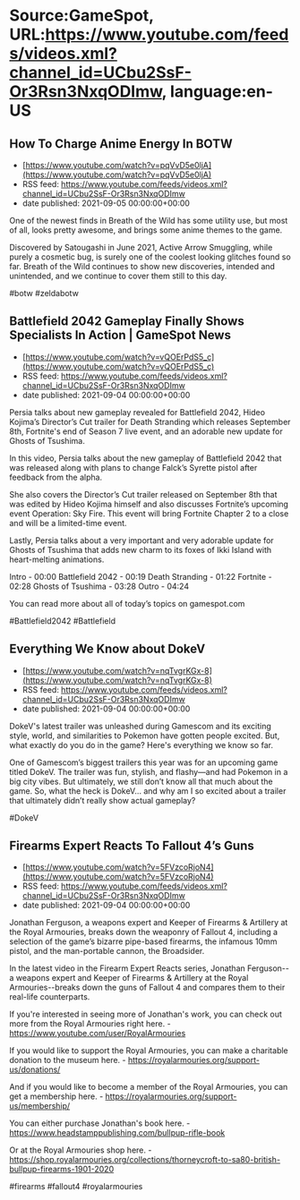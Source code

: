# Source:GameSpot, URL:https://www.youtube.com/feeds/videos.xml?channel_id=UCbu2SsF-Or3Rsn3NxqODImw, language:en-US

## How To Charge Anime Energy In BOTW
 - [https://www.youtube.com/watch?v=pqVvD5e0ljA](https://www.youtube.com/watch?v=pqVvD5e0ljA)
 - RSS feed: https://www.youtube.com/feeds/videos.xml?channel_id=UCbu2SsF-Or3Rsn3NxqODImw
 - date published: 2021-09-05 00:00:00+00:00

One of the newest finds in Breath of the Wild has some utility use, but most of all, looks pretty awesome, and brings some anime themes to the game.

Discovered by Satougashi in June 2021, Active Arrow Smuggling, while purely a cosmetic bug, is surely one of the coolest looking glitches found so far. Breath of the Wild continues to show new discoveries, intended and unintended, and we continue to cover them still to this day.

#botw #zeldabotw

## Battlefield 2042 Gameplay Finally Shows Specialists In Action | GameSpot News
 - [https://www.youtube.com/watch?v=vQOErPdS5_c](https://www.youtube.com/watch?v=vQOErPdS5_c)
 - RSS feed: https://www.youtube.com/feeds/videos.xml?channel_id=UCbu2SsF-Or3Rsn3NxqODImw
 - date published: 2021-09-04 00:00:00+00:00

Persia talks about new gameplay revealed for Battlefield 2042, Hideo Kojima’s Director’s Cut trailer for Death Stranding which releases September 8th, Fortnite's end of Season 7 live event, and an adorable new update for Ghosts of Tsushima.

In this video, Persia talks about the new gameplay of Battlefield 2042 that was released along with plans to change Falck’s Syrette pistol after feedback from the alpha. 

She also covers the Director’s Cut trailer released on September 8th that was edited by Hideo Kojima himself and also discusses Fortnite’s upcoming event Operation: Sky Fire. This event will bring Fortnite Chapter 2 to a close and will be a limited-time event.

Lastly, Persia talks about a very important and very adorable update for Ghosts of Tsushima that adds new charm to its foxes of Ikki Island with heart-melting animations.

Intro - 00:00 
Battlefield 2042 - 00:19
Death Stranding - 01:22 
Fortnite - 02:28
Ghosts of Tsushima - 03:28 
Outro - 04:24

You can read more about all of today’s topics on gamespot.com

#Battlefield2042 #Battlefield

## Everything We Know about DokeV
 - [https://www.youtube.com/watch?v=nqTvgrKGx-8](https://www.youtube.com/watch?v=nqTvgrKGx-8)
 - RSS feed: https://www.youtube.com/feeds/videos.xml?channel_id=UCbu2SsF-Or3Rsn3NxqODImw
 - date published: 2021-09-04 00:00:00+00:00

DokeV's latest trailer was unleashed during Gamescom and its exciting style, world, and similarities to Pokemon have gotten people excited. But, what exactly do you do in the game? Here's everything we know so far.

One of Gamescom’s biggest trailers this year was for an upcoming game titled DokeV. The trailer was fun, stylish, and flashy—and had Pokemon in a big city vibes. But ultimately, we still don’t know all that much about the game. So, what the heck is DokeV… and why am I so excited about a trailer that ultimately didn’t really show actual gameplay?

#DokeV

## Firearms Expert Reacts To Fallout 4’s Guns
 - [https://www.youtube.com/watch?v=5FVzcoRjoN4](https://www.youtube.com/watch?v=5FVzcoRjoN4)
 - RSS feed: https://www.youtube.com/feeds/videos.xml?channel_id=UCbu2SsF-Or3Rsn3NxqODImw
 - date published: 2021-09-04 00:00:00+00:00

Jonathan Ferguson, a weapons expert and Keeper of Firearms & Artillery at the Royal Armouries, breaks down the weaponry of Fallout 4, including a selection of the game’s bizarre pipe-based firearms, the infamous 10mm pistol, and the man-portable cannon, the Broadsider.

In the latest video in the Firearm Expert Reacts series, Jonathan Ferguson--a weapons expert and Keeper of Firearms & Artillery at the Royal Armouries--breaks down the guns of Fallout 4 and compares them to their real-life counterparts.

If you're interested in seeing more of Jonathan's work, you can check out more from the Royal Armouries right here. - https://www.youtube.com/user/RoyalArmouries

If you would like to support the Royal Armouries, you can make a charitable donation to the museum here. - https://royalarmouries.org/support-us/donations/

And if you would like to become a member of the Royal Armouries, you can get a membership here. - https://royalarmouries.org/support-us/membership/

You can either purchase Jonathan's book here. - https://www.headstamppublishing.com/bullpup-rifle-book

Or at the Royal Armouries shop here. - https://shop.royalarmouries.org/collections/thorneycroft-to-sa80-british-bullpup-firearms-1901-2020

#firearms #fallout4 #royalarmouries

